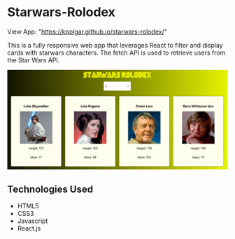 # Starwars-Rolodex

View App:
"https://kpolgar.github.io/starwars-rolodex/"

This is a fully responsive web app that leverages React to filter and display cards with starwars characters. The fetch API is used to retrieve users from the Star Wars API.
 
![picture of the app](https://github.com/kpolgar/starwars-rolodex/blob/gh-pages/starwars-rolodex.png)

## Technologies Used
* HTML5
* CSS3
* Javascript
* React.js
